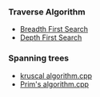 ### Traverse Algorithm
* [Breadth First Search](https://github.com/mdshohed/Graph-theory/tree/master/Traverse%20Algorithm)
* [Depth First Search](https://github.com/mdshohed/Graph-theory/tree/master/Traverse%20Algorithm)

### Spanning trees
* [kruscal algorithm.cpp](https://github.com/mdshohed/Graph-theory/blob/master/Spanning%20trees/Kruskal%20with%20Disjoint%20Set%20Union.cpp)
* [Prim's algorithm.cpp]()
